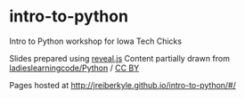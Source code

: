 # intro-to-python
Intro to Python workshop for Iowa Tech Chicks

Slides prepared using [reveal.js](https://github.com/hakimel/reveal.js/)
Content partially drawn from [ladieslearningcode/Python](https://github.com/ladieslearningcode/Python) / [CC BY](http://creativecommons.org/licenses/by/3.0/) 

Pages hosted at http://jreiberkyle.github.io/intro-to-python/#/
